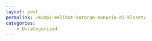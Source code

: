 ```yaml
---
layout: post
permalink: /mimpi-melihat-kotoran-manusia-di-kloset/
categories:
    - Uncategorized
---
```


